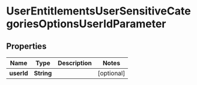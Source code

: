 

# UserEntitlementsUserSensitiveCategoriesOptionsUserIdParameter


## Properties

| Name | Type | Description | Notes |
|------------ | ------------- | ------------- | -------------|
|**userId** | **String** |  |  [optional] |



